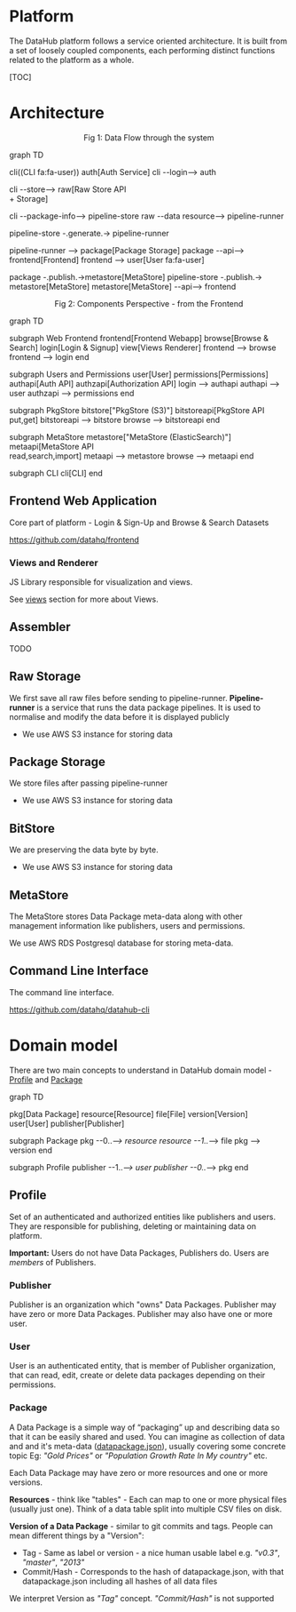 # Platform

The DataHub platform follows a service oriented architecture. It is built from a set of loosely coupled components, each performing distinct functions related to the platform as a whole.

[TOC]

# Architecture

<p style="text-align: center;">Fig 1: Data Flow through the system</p>
<div class="mermaid">
graph TD

cli((CLI fa:fa-user))
auth[Auth Service]
cli --login--> auth

cli --store--> raw[Raw Store API<br>+ Storage]  

cli --package-info--> pipeline-store
raw --data resource--> pipeline-runner

pipeline-store -.generate.-> pipeline-runner

pipeline-runner --> package[Package Storage]
package --api--> frontend[Frontend]
frontend --> user[User fa:fa-user]

package -.publish.->metastore[MetaStore]
pipeline-store -.publish.-> metastore[MetaStore]
metastore[MetaStore] --api--> frontend
</div>

<p style="text-align: center;">Fig 2: Components Perspective - from the Frontend</p>
<div class="mermaid">
graph TD

subgraph Web Frontend
  frontend[Frontend Webapp]
  browse[Browse & Search]
  login[Login & Signup]
  view[Views Renderer]
  frontend --> browse
  frontend --> login
end

subgraph Users and Permissions
  user[User]
  permissions[Permissions]
  authapi[Auth API]
  authzapi[Authorization API]
  login --> authapi
  authapi --> user
  authzapi --> permissions
end

subgraph PkgStore
  bitstore["PkgStore (S3)"]
  bitstoreapi[PkgStore API<br/>put,get]
  bitstoreapi --> bitstore
  browse --> bitstoreapi
end

subgraph MetaStore
  metastore["MetaStore (ElasticSearch)"]
  metaapi[MetaStore API<br/>read,search,import]
  metaapi --> metastore
  browse --> metaapi
end

subgraph CLI
  cli[CLI]
end
</div>


## Frontend Web Application

Core part of platform - Login & Sign-Up and Browse & Search Datasets

https://github.com/datahq/frontend

### Views and Renderer

JS Library responsible for visualization and views.

See [views][] section for more about Views.

## Assembler

TODO

## Raw Storage

We first save all raw files before sending to pipeline-runner.
**Pipeline-runner** is a service that runs the data package pipelines. It is used to normalise and modify the data before it is displayed publicly

- We use AWS S3 instance for storing data

## Package Storage

We store files after passing pipeline-runner

- We use AWS S3 instance for storing data

## BitStore

We are preserving the data byte by byte.

- We use AWS S3 instance for storing data

## MetaStore

The MetaStore stores Data Package meta-data along with other management information like publishers, users and permissions.

We use AWS RDS Postgresql database for storing meta-data.

## Command Line Interface

The command line interface.

https://github.com/datahq/datahub-cli

[views]: /developers/views
[web-app]: http://datahub.io/

# Domain model

There are two main concepts to understand in DataHub domain model - [Profile](#profile) and [Package](#data-package)

<div class="mermaid">
graph TD

pkg[Data Package]
resource[Resource]
file[File]
version[Version]
user[User]
publisher[Publisher]

subgraph Package
  pkg --0..*--> resource
  resource --1..*--> file
  pkg --> version
end

subgraph Profile
  publisher --1..*--> user
  publisher --0..*--> pkg
end
</div>

## Profile

Set of an authenticated and authorized entities like publishers and users. They are responsible for publishing, deleting or maintaining data on platform.

**Important:** Users do not have Data Packages, Publishers do. Users are *members* of Publishers.

### Publisher

Publisher is an organization which "owns" Data Packages. Publisher may have zero or more Data Packages. Publisher may also have one or more user.

### User

User is an authenticated entity, that is member of Publisher organization, that can read, edit, create or delete data packages depending on their permissions.

### Package

A Data Package is a simple way of “packaging” up and describing data so that it can be easily shared and used. You can imagine as collection of data and and it's meta-data ([datapackage.json][datapackage.json]), usually covering some concrete topic Eg: *"Gold Prices"* or *"Population Growth Rate In My country"* etc.

Each Data Package may have zero or more resources and one or more versions.

**Resources** - think like "tables" - Each can map to one or more physical files (usually just one). Think of a data table split into multiple CSV files on disk.

**Version of a Data Package** - similar to git commits and tags. People can mean different things by a "Version":

* Tag - Same as label or version - a nice human usable label e.g. *"v0.3"*, *"master"*, *"2013"*
* Commit/Hash - Corresponds to the hash of datapackage.json, with that datapackage.json including all hashes of all data files

We interpret Version as *"Tag"* concept. *"Commit/Hash"* is not supported

[datapackage.json]: http://frictionlessdata.io/guides/data-package/#datapackagejson
